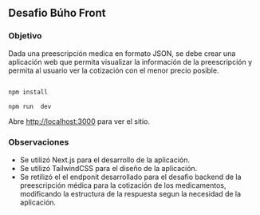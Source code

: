 ## Desafio Búho Front

### Objetivo

Dada una preescripción medica en formato JSON, se debe crear una aplicación web que permita visualizar la información de la preescripción y permita al usuario ver la cotización con el menor precio posible.
  

```bash

npm install

npm run  dev

```

Abre [http://localhost:3000](http://localhost:3000) para ver el sitio.

### Observaciones

- Se utilizó Next.js para el desarrollo de la aplicación.
- Se utilizó TailwindCSS para el diseño de la aplicación.
- Se retilizó el el endponit desarrollado para el desafio backend de la preescripción médica para la cotización de los medicamentos, modificando la estructura de la respuesta segun la necesidad de la aplicación.
